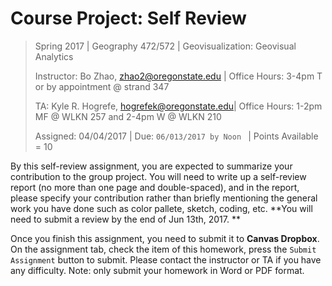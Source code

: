 # Course Project: Self Review

> Spring 2017 | Geography 472/572 | Geovisualization: Geovisual Analytics
>
> Instructor: Bo Zhao, zhao2@oregonstate.edu | Office Hours: 3-4pm T or by appointment @ strand 347
>
> TA: Kyle R. Hogrefe, hogrefek@oregonstate.edu| Office Hours: 1-2pm MF @ WLKN 257 and 2-4pm W @ WLKN 210
>
> Assigned: 04/04/2017 | Due: `06/013/2017 by Noon ` | Points Available = 10

By this self-review assignment, you are expected to summarize your contribution to the group project. You will need to write up a self-review report (no more than one page and double-spaced), and in the report, please specify your contribution rather than briefly mentioning the general work you have done such as color pallete, sketch, coding, etc. **You will need to submit a review by the end of Jun 13th, 2017. **


Once you finish this assignment, you need to submit it to **Canvas Dropbox**. On the assignment tab,  check the item of this homework, press the `Submit Assignment` button to submit. Please contact the instructor or TA if you have any difficulty. Note: only submit your homework in Word or PDF format.
